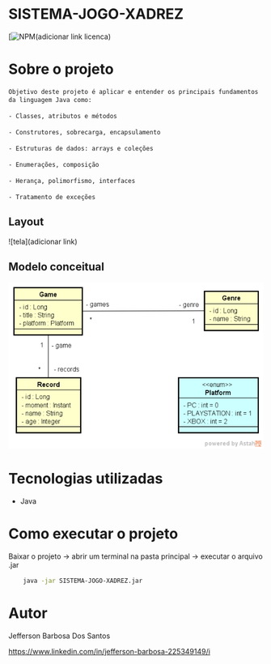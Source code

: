 # SISTEMA-JOGO-XADREZ

[![NPM](https://img.shields.io/npm/l/react)(adicionar link licenca) 

# Sobre o projeto

    Objetivo deste projeto é aplicar e entender os principais fundamentos da linguagem Java como: 

    - Classes, atributos e métodos

    - Construtores, sobrecarga, encapsulamento

    - Estruturas de dados: arrays e coleções

    - Enumerações, composição

    - Herança, polimorfismo, interfaces

    - Tratamento de exceções





## Layout


![tela](adicionar link)

## Modelo conceitual
![Modelo Conceitual](https://github.com/acenelio/assets/raw/main/sds1/modelo-conceitual.png)

# Tecnologias utilizadas

- Java 


# Como executar o projeto

Baixar o projeto -> abrir um terminal na pasta principal -> executar o arquivo .jar
```bash
    java -jar SISTEMA-JOGO-XADREZ.jar
```


# Autor

Jefferson Barbosa Dos Santos

https://www.linkedin.com/in/jefferson-barbosa-225349149/i
